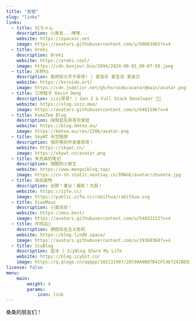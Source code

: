 ```yaml
---
title: "友链"
slug: "links"
links:
  - title: XCちゃん
    description: 小男友...嘿嘿...
    website: https://spacexc.net
    image: https://avatars.githubusercontent.com/u/60663465?v=4
  - title: Oreki
    description: 0rek1
    website: https://oreki.cool/
    image: https://cdn.bonjour.bio/2094/2024-08-01_00-07-50.jpeg
  - title: 冷罗KS
    description: 是网安大手子哥哥! | 爱音乐 爱生活 爱自己
    website: https://ksroido.art/
    image: https://cdn.jsdelivr.net/gh/ksroido/avatar@main/avatar.png
  - title: 三咲智子 Kevin Deng
    description: zizi哥哥! | Gen Z & Full Stack Developer 🏳️‍🌈
    website: https://xlog.sxzz.moe/
    image: https://avatars.githubusercontent.com/u/6481596?v=4
  - title: KumaTea Blog
    description: 纯恨蓝毛哥哥可爱捏
    website: https://blog.kmtea.eu/
    image: https://kmtea.eu/res/2206/avatar.png
  - title: SkyWT 天空随想
    description: 很厉害的开发者哥哥！
    website: https://skywt.cn/
    image: https://skywt.cn/avatar.png
  - title: 朱先森的笔记
    description: 很酷的小男生
    website: https://www.mengxiblog.top/
    image: https://cn-sh.static.nextsay.cn/IMAGE/avatar/zhunote.jpg
  - title: 自在废物
    description: 长野！事业！摄影！大厨！
    website: https://zzfw.cc/
    image: https://public.zzfw.cc/rabithua/rabithua.svg
  - title: XiaoMouz
    description: 小莫叔叔！
    website: https://mou.best/
    image: https://avatars.githubusercontent.com/u/54032212?v=4
  - title: 炸鸡店🍗
    description: 拥抱存在主义危机
    website: https://blog.lind0.space/
    image: https://avatars.githubusercontent.com/u/19368368?v=4
  - title: IcyBlog
    description: 蓝冰 | IcyBlog Share My Life
    website: https://blog.icybit.cn/
    image: https://q.qlogo.cn/qqapp/102131907/2DC08A0B87B42FC467242BED25261546/100
license: false
menu:
    main: 
        weight: 4
        params:
            icon: link
---
```


桑桑的朋友们！